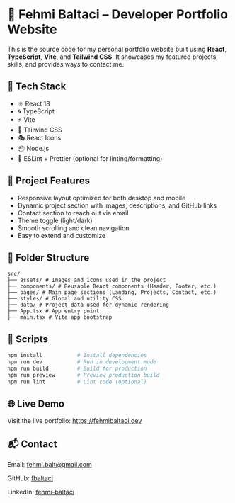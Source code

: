 # 💼 Fehmi Baltaci – Developer Portfolio Website

This is the source code for my personal portfolio website built using **React**, **TypeScript**, **Vite**, and **Tailwind CSS**. It showcases my featured projects, skills, and provides ways to contact me.

## 🧰 Tech Stack

- ⚛️ React 18
- 🌀 TypeScript
- ⚡ Vite
- 🎨 Tailwind CSS
- 🎭 React Icons
- 📦 Node.js
- 🧹 ESLint + Prettier (optional for linting/formatting)

## 🚀 Project Features

- Responsive layout optimized for both desktop and mobile
- Dynamic project section with images, descriptions, and GitHub links
- Contact section to reach out via email
- Theme toggle (light/dark)
- Smooth scrolling and clean navigation
- Easy to extend and customize

## 📁 Folder Structure

```
src/
├── assets/ # Images and icons used in the project
├── components/ # Reusable React components (Header, Footer, etc.)
├── pages/ # Main page sections (Landing, Projects, Contact, etc.)
├── styles/ # Global and utility CSS
├── data/ # Project data used for dynamic rendering
├── App.tsx # App entry point
├── main.tsx # Vite app bootstrap
```


## 📜 Scripts

```bash
npm install           # Install dependencies
npm run dev           # Run in development mode
npm run build         # Build for production
npm run preview       # Preview production build
npm run lint          # Lint code (optional)
```

## 🌐 Live Demo
Visit the live portfolio: https://fehmibaltaci.dev

## 📬 Contact
Email: fehmi.balt@gmail.com

GitHub: [fbaltaci](www.github.com/fbaltaci)

LinkedIn: [fehmi-baltaci](www.linkedin.com/in/fehmi-baltaci)